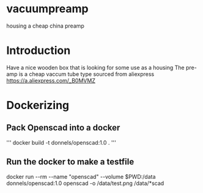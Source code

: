 # vacuumpreamp
housing a cheap china preamp

# Introduction
Have a nice wooden box that is looking for some use as a housing
The pre-amp is a cheap vaccum tube type sourced from aliexpress
https://a.aliexpress.com/_B0MVMZ

# Dockerizing
## Pack Openscad into a docker
'''
docker build -t donnels/openscad:1.0 .
'''
## Run the docker to make a testfile
docker run --rm --name "openscad" --volume $PWD:/data donnels/openscad:1.0 openscad -o /data/test.png /data/*scad


